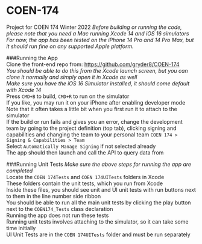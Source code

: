 # COEN-174
Project for COEN 174 Winter 2022
_Before building or running the code, please note that you need a Mac running Xcode 14 and iOS 16 simulators
For now, the app has been tested on the iPhone 14 Pro and 14 Pro Max, but it should run fine on any supported Apple platform._

###Running the App  
Clone the front-end repo from: https://github.com/gryder8/COEN-174  
_You should be able to do this from the Xcode launch screen, but you can clone it normally and simply open it in Xcode as well_  
_Make sure you have the iOS 16 Simulator installed, it should come default with Xcode 14_  
Press `CMD+B` to build, `CMD+R` to run on the simulator  
If you like, you may run it on your iPhone after enabling developer mode  
Note that it often takes a little bit when you first run it to attach to the simulator  
If the build or run fails and gives you an error, change the development team by going to the project definition (top tab), clicking signing and capabilities and changing the team to your personal team `COEN 174 > Signing & Capabilities > Team`  
Select `Automatically Manage Signing` if not selected already  
The app should then launch and call the API to query data from  

###Running Unit Tests
_Make sure the above steps for running the app are completed_  
Locate the `COEN 174Tests` and `COEN 174UITests` folders in Xcode  
These folders contain the unit tests, which you run from Xcode   
Inside these files, you should see unit and UI unit tests with run buttons next to them in the line number side ribbon  
You should be able to run all the main unit tests by clicking the play button next to the `COEN174_Tests` class declaration  
Running the app does not run these tests  
Running unit tests involves attaching to the simulator, so it can take some time initially   
UI Unit Tests are in the `COEN 174UITests` folder and must be run separately  
